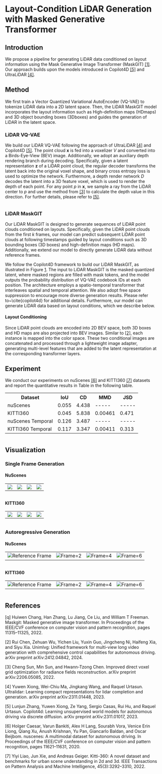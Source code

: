 # Layout-Condition LiDAR Generation with Masked Generative Transformer



## Introduction

We propose a pipeline for generating LiDAR data conditioned on layout information using the Mask Generative Image Transformer (MaskGIT) [[1]](#1). Our approach builds upon the models introduced in Copilot4D [[5]](#5) and UltraLiDAR [[4]](#4).

## Method

We first train a Vector Quantized Variational AutoEncoder (VQ-VAE) to tokenize LiDAR data into a 2D latent space. Then,
the LiDAR MaskGIT model incorporates the layout information such as High-definition maps (HDmaps) and 3D object
bounding boxes (3Dboxes) and guides the generation of LiDAR in the latent space.

### LiDAR VQ-VAE

We build our LiDAR VQ-VAE following the approach of UltraLiDAR [[4]](#4) and Copilot4D [[5]](#5). The point cloud $\mathbf{x}$ is fed into a voxelizer $V$ and converted into a Birds-Eye-View (BEV) image. Additionally, we adopt an auxiliary depth rendering branch during decoding. Specifically, given a latent representation $\mathbf z$ of a LiDAR point cloud, the regular decoder transforms the latent back into the original voxel shape, and binary cross entropy loss is used to optimize the network. Furthermore, a depth render network $D$ decodes the latent into a 3D feature voxel, which is used to render the depth of each point. For any point $p$ in $\mathbf x$, we sample a ray from the LiDAR center to $p$ and use the method from [[3]](#3)  to calculate the depth value in this direction. For further details, please refer to [[5]](#5).



<p id="fig-main">
    <img src="https://github.com/user-attachments/assets/cbb2cab3-b819-4f70-baa9-a53cfcd693e9" alt>
</p>





### LiDAR MaskGIT

Our LiDAR MaskGIT is designed to generate sequences of LiDAR point clouds conditioned on layouts. Specifically, given the LiDAR point clouds from the first $k$ frames, our model can predict subsequent LiDAR point clouds at following timestamps guided by layout conditions such as 3D bounding boxes (3D boxes) and high-definition maps (HD maps). Additionally, we extend our model to directly generate LiDAR data without reference frames.

We follow the Copilot4D framework to build our LiDAR MaskGIT, as illustrated in Figure [1](#fig-main). The input to LiDAR MaskGIT is the masked quantized latent, where masked regions are filled with mask tokens, and the model outputs the probability distribution of VQ-VAE codebook IDs at each position. The architecture employs a spatio-temporal transformer that interleaves spatial and temporal attention. We also adopt free space suppression to encourage more diverse generation results. Please refer to~\cite{copilot4d} for additional details. Furthermore, our model can generate LiDAR data based on layout conditions, which we describe below.

#### Layout Conditioning
Since LiDAR point clouds are encoded into 2D BEV space, both 3D boxes and HD maps are also projected into BEV images. Similar to [[2]](#2), each instance is mapped into the color space. These two conditional images are concatenated and processed through a lightweight image adapter, generating multi-level features that are added to the latent representation at the corresponding transformer layers.


## Experiment
We conduct our experiments on nuScenes [[6]](#6) and KITTI360 [[7]](#7) datasets and report the quantitative results in Table in the following table.
<!-- [[1]](#tab-quant_results)。 -->

<table id="tab-quant_results" >
  <caption style="caption-side:bottom"></caption>
  <tr>
    <th>Dataset</th>
    <th>IoU</th>
    <th>CD</th>
    <th>MMD</th>
    <th>JSD</th>
  </tr>
  <tr>
    <td>nuScenes</td>
    <td>0.055</td>
    <td>4.438</td>
    <td>-----</td>
    <td>-----</td>
  </tr>
  <tr>
    <td>KITTI360</td>
    <td>0.045</td>
    <td>5.838</td>
    <td>0.00461</td>
    <td>0.471</td>
  </tr>
  <tr>
    <td>nuScenes Temporal</td>
    <td>0.126</td>
    <td>3.487</td>
    <td>-----</td>
    <td>-----</td>
  </tr>
  <tr>
    <td>KITTI360 Temporal</td>
    <td>0.117</td>
    <td>3.347</td>
    <td>0.00411</td>
    <td>0.313</td>
  </tr>
</table>

## Visualization

### Single Frame Generation
#### NuScenes
<table>
  <caption style="caption-side:bottom"></caption>
  <tr>
    <td><img src="https://github.com/user-attachments/assets/9e775f65-e35d-4169-91a3-17a5a92b36eb"></td>
    <td><img src="https://github.com/user-attachments/assets/9da1436e-0dab-4377-90b6-2fde4f9b06cf"></td>
    <td><img src="https://github.com/user-attachments/assets/b70c6cac-486b-4fc6-b0dd-e92bb74abcf3"></td>
    <td><img src="https://github.com/user-attachments/assets/75ba14ee-d408-445f-a7ef-adac573e7684"></td>
  </tr>
</table>

#### KITTI360
<table>
  <caption style="caption-side:bottom"></caption>
  <tr>
    <td><img src="https://github.com/user-attachments/assets/14e87063-7ba1-47b5-aa53-bd9b387fdcdc"></td>
    <td><img src="https://github.com/user-attachments/assets/02014996-9ff2-4dfc-8ad4-559203087a50"></td>
    <td><img src="https://github.com/user-attachments/assets/19c1d76c-b25c-4ffd-9837-26ecaf7c942c"></td>
    <td><img src="https://github.com/user-attachments/assets/3e621d8d-824e-4b1e-a879-777a70018a25"></td>
  </tr>
</table>


### Autoregressive Generation
#### NuScenes
<table>
  <caption style="caption-side:bottom"></caption>
  <tr>
    <td><center><img src="https://github.com/user-attachments/assets/2d6ae389-c5f5-4da4-837f-d7c580ad1294">Reference Frame</center></td>
    <td><center><img src="https://github.com/user-attachments/assets/fec86625-9be2-4f49-94a7-ff5f8e0648ba">Frame=2</center></td>
    <td><center><img src="https://github.com/user-attachments/assets/89f37a7f-b2a3-4d29-ac54-29e2f80282e0">Frame=4</center></td>
    <td><center><img src="https://github.com/user-attachments/assets/516bcdf0-34e0-4f30-80d6-d9ff44369282">Frame=6</center></td>
  </tr>
</table>

#### KITTI360
<table>
  <caption style="caption-side:bottom"></caption>
  <tr>
    <td><center><img src="https://github.com/user-attachments/assets/9a23b4e2-7687-419d-8486-ebb95abca5dd">Reference Frame</center></td>
    <td><center><img src="https://github.com/user-attachments/assets/760e3c14-eb47-4a6e-b071-47fc9b8d6ba4">Frame=2</center></td>
    <td><center><img src="https://github.com/user-attachments/assets/2c4026c1-55c2-43fc-aaff-1d4be77eb682">Frame=4</center></td>
    <td><center><img src="https://github.com/user-attachments/assets/8b2712c2-bc51-45f5-9f05-42c5d5f92a82">Frame=6</center></td>
  </tr>
</table>

## References

<a id="1">[q]</a>  Huiwen Chang, Han Zhang, Lu Jiang, Ce Liu, and William T Freeman. Maskgit: Masked generative image transformer. In Proceedings of the IEEE/CVF conference on computer vision and pattern recognition, pages 11315–11325, 2022.

<a id="2">[2]</a>  Rui Chen, Zehuan Wu, Yichen Liu, Yuxin Guo, Jingcheng Ni, Haifeng Xia, and Siyu Xia. Unimlvg: Unified framework for multi-view long video generation with comprehensive control capabilities for autonomous driving. arXiv preprint arXiv:2412.04842, 2024.

<a id="3">[3]</a>  Cheng Sun, Min Sun, and Hwann-Tzong Chen. Improved direct voxel grid optimization for radiance fields reconstruction. arXiv preprint arXiv:2206.05085, 2022.

<a id="4">[4]</a>  Yuwen Xiong, Wei-Chiu Ma, Jingkang Wang, and Raquel Urtasun. Ultralidar: Learning compact representations for lidar completion and generation. arXiv preprint arXiv:2311.01448, 2023.

<a id="5">[5]</a>  Lunjun Zhang, Yuwen Xiong, Ze Yang, Sergio Casas, Rui Hu, and Raquel Urtasun. Copilot4d: Learning unsupervised world models for autonomous driving via discrete diffusion. arXiv preprint arXiv:2311.01017, 2023.

<a id="6">[6]</a> Holger Caesar, Varun Bankiti, Alex H Lang, Sourabh Vora, Venice Erin Liong, Qiang Xu, Anush Krishnan, Yu Pan, Giancarlo Baldan,
and Oscar Beijbom. nuscenes: A multimodal dataset for autonomous driving. In Proceedings of the IEEE/CVF conference on computer
vision and pattern recognition, pages 11621–11631, 2020.

<a id="7">[7]</a> Yiyi Liao, Jun Xie, and Andreas Geiger. Kitti-360: A novel dataset and benchmarks for urban scene understanding in 2d and 3d. IEEE
Transactions on Pattern Analysis and Machine Intelligence, 45(3):3292–3310, 2022.







